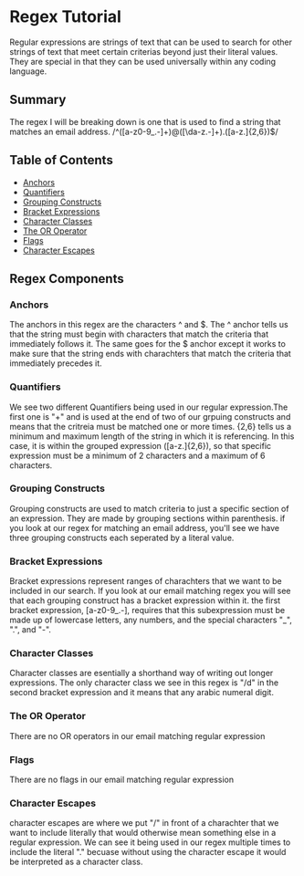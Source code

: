 # Regex Tutorial

Regular expressions are strings of text that can be used to search for other strings of text that meet certain criterias beyond just their literal values. They are special in that they can be used universally within any coding language. 

## Summary

The regex I will be breaking down is one that is used to find a string that matches an email address. /^([a-z0-9_\.-]+)@([\da-z\.-]+)\.([a-z\.]{2,6})$/

## Table of Contents

- [Anchors](#anchors)
- [Quantifiers](#quantifiers)
- [Grouping Constructs](#grouping-constructs)
- [Bracket Expressions](#bracket-expressions)
- [Character Classes](#character-classes)
- [The OR Operator](#the-or-operator)
- [Flags](#flags)
- [Character Escapes](#character-escapes)

## Regex Components

### Anchors
The anchors in this regex are the characters ^ and $. The ^ anchor tells us that the string must begin with characters that match the criteria that immediately follows it. The same goes for the $ anchor except it works to make sure that the string ends with charachters that match the criteria that immediately precedes it.

### Quantifiers
We see two different Quantifiers being used in our regular expression.The first one is "+" and is used at the end of two of our grpuing constructs and means that the critreia must be matched one or more times. {2,6} tells us a minimum and maximum length of the string in which it is referencing. In this case, it is within the grouped expression ([a-z\.]{2,6}), so that specific expression must be a minimum of 2 characters and a maximum of 6 characters. 

### Grouping Constructs
Grouping constructs are used to match criteria to just a specific section of an expression. They are made by grouping sections within parenthesis. if you look at our regex for matching an email address, you'll see we have three grouping constructs each seperated by a literal value. 

### Bracket Expressions
Bracket expressions represent ranges of charachters that we want to be included in our search. If you look at our email matching regex you will see that each grouping construct has a bracket expression within it. the first bracket expression, [a-z0-9_\.-], requires that this subexpression must be made up of lowercase letters, any numbers, and the special characters "_", ".", and "-".

### Character Classes
Character classes are esentially a shorthand way of writing out longer expressions. The only character class we see in this regex is "/d" in the second bracket expression and it means that any arabic numeral digit. 

### The OR Operator
There are no OR operators in our email matching regular expression

### Flags
There are no flags in our email matching regular expression


### Character Escapes
character escapes are where we put "/" in front of a charachter that we want to include literally that would otherwise mean something else in a regular expression. We can see it being used in our regex multiple times to include the literal "." becuase without using the character escape it would be interpreted as a character class.

